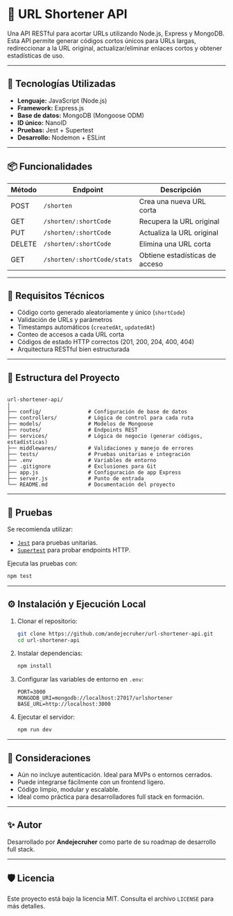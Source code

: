 # 🔗 URL Shortener API

Una API RESTful para acortar URLs utilizando Node.js, Express y MongoDB. Esta API permite generar códigos cortos únicos para URLs largas, redireccionar a la URL original, actualizar/eliminar enlaces cortos y obtener estadísticas de uso.

---

## 🚀 Tecnologías Utilizadas

- **Lenguaje:** JavaScript (Node.js)
- **Framework:** Express.js
- **Base de datos:** MongoDB (Mongoose ODM)
- **ID único:** NanoID
- **Pruebas:** Jest + Supertest
- **Desarrollo:** Nodemon + ESLint

---

## 📦 Funcionalidades

| Método | Endpoint                         | Descripción                              |
|--------|----------------------------------|------------------------------------------|
| POST   | `/shorten`                       | Crea una nueva URL corta                 |
| GET    | `/shorten/:shortCode`           | Recupera la URL original                 |
| PUT    | `/shorten/:shortCode`           | Actualiza la URL original                |
| DELETE | `/shorten/:shortCode`           | Elimina una URL corta                    |
| GET    | `/shorten/:shortCode/stats`     | Obtiene estadísticas de acceso           |

---

## 🧩 Requisitos Técnicos

- Código corto generado aleatoriamente y único (`shortCode`)
- Validación de URLs y parámetros
- Timestamps automáticos (`createdAt`, `updatedAt`)
- Conteo de accesos a cada URL corta
- Códigos de estado HTTP correctos (201, 200, 204, 400, 404)
- Arquitectura RESTful bien estructurada

---

## 🧱 Estructura del Proyecto

```

url-shortener-api/
│
├── config/               # Configuración de base de datos
├── controllers/          # Lógica de control para cada ruta
├── models/               # Modelos de Mongoose
├── routes/               # Endpoints REST
├── services/             # Lógica de negocio (generar códigos, estadísticas)
├── middlewares/          # Validaciones y manejo de errores
├── tests/                # Pruebas unitarias e integración
├── .env                  # Variables de entorno
├── .gitignore            # Exclusiones para Git
├── app.js                # Configuración de app Express
├── server.js             # Punto de entrada
└── README.md             # Documentación del proyecto

````

---

## 🧪 Pruebas

Se recomienda utilizar:

- [`Jest`](https://jestjs.io/) para pruebas unitarias.
- [`Supertest`](https://github.com/visionmedia/supertest) para probar endpoints HTTP.

Ejecuta las pruebas con:

```bash
npm test
````

---

## ⚙️ Instalación y Ejecución Local

1. Clonar el repositorio:

   ```bash
   git clone https://github.com/andejecruher/url-shortener-api.git
   cd url-shortener-api
   ```

2. Instalar dependencias:

   ```bash
   npm install
   ```

3. Configurar las variables de entorno en `.env`:

   ```
   PORT=3000
   MONGODB_URI=mongodb://localhost:27017/urlshortener
   BASE_URL=http://localhost:3000
   ```

4. Ejecutar el servidor:

   ```bash
   npm run dev
   ```

---

## 📌 Consideraciones

* Aún no incluye autenticación. Ideal para MVPs o entornos cerrados.
* Puede integrarse fácilmente con un frontend ligero.
* Código limpio, modular y escalable.
* Ideal como práctica para desarrolladores full stack en formación.

---

## ✨ Autor

Desarrollado por **Andejecruher** como parte de su roadmap de desarrollo full stack.

---

## 🛡️ Licencia

Este proyecto está bajo la licencia MIT. Consulta el archivo `LICENSE` para más detalles.
